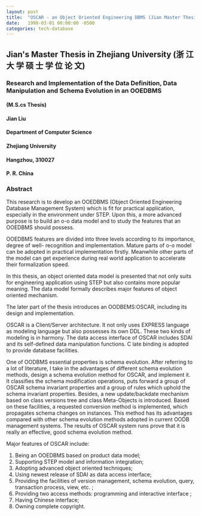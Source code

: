 ```yaml
---
layout: post
title:  "OSCAR - an Object Oriented Engineering DBMS (Jian Master Thesis)"
date:   1998-03-01 00:00:00 -0500
categories: tech-database
---
```


## Jian's Master Thesis in Zhejiang University (浙 江 大 学 硕 士 学 位 论 文)


### Research and Implementation of the Data Definition, Data Manipulation and Schema Evolution in an OOEDBMS

#### (M.S.cs Thesis)

#### Jian Liu

#### Department of Computer Science

#### Zhejiang University

#### Hangzhou, 310027

#### P. R. China

### Abstract

This research is to develop an OOEDBMS (Object Oriented Engineering Database Management System) which is fit for practical application, especially in
the environment under STEP. Upon this, a more advanced purpose is to build an o-o data
model and to study the features that an OOEDBMS should possess.

OOEDBMS features are divided into three levels according to its importance, degree of well-
recognition and implementation. Mature parts of o-o model can be adopted in practical
implementation firstly. Meanwhile other parts of the model can get experience during real
world application to accelerate their formalization speed.

In this thesis, an object oriented data model is presented that not only suits for engineering
application using STEP but also contains more popular meaning. The data model formally
describes major features of object oriented mechanism.

The later part of the thesis introduces an OODBEMS:OSCAR, including its design and
implementation.

OSCAR is a Client/Server architecture. It not only uses EXPRESS language as modeling
language but also possesses its own DDL. These two kinds of modeling is in harmony. The
data access interface of OSCAR includes SDAI and its self-defined data manipulation
functions. C late binding is adopted to provide database facilities.

One of OODBMS essential properties is schema evolution. After referring to a lot of
literature, I take in the advantages of different schema evolution methods, design a schema
evolution method for OSCAR, and implement it. It classifies the schema modification
operations, puts forward a group of OSCAR schema invariant properties and a group of rules
which uphold the schema invariant properties. Besides, a new update/backdate mechanism
based on class versions tree and class Meta-Objects is introduced. Based on these facilities, a
requested conversion method is implemented, which propagates schema changes on instances.
This method has its advantages compared with other schema evolution methods adopted in
current OODB management systems. The results of OSCAR system runs prove that it is
really an effective, good schema evolution method.

Major features of OSCAR include:

1. Being an OOEDBMS based on product data model;
2. Supporting STEP model and information integration;
3. Adopting advanced object oriented techniques;
4. Using newest release of SDAI as data access interface;
5. Providing the facilities of version management, schema evolution, query, transaction process, view, etc. ;
6. Providing two access methods: programming and interactive interface ;
7. Having Chinese interface;
8. Owning complete copyright.



